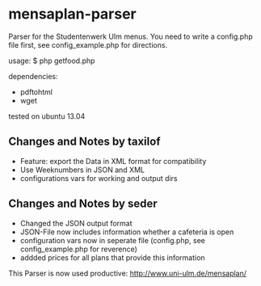 mensaplan-parser
================

Parser for the Studentenwerk Ulm menus. You need to write a config.php file 
first, see config_example.php for directions. 

usage:
$ php getfood.php

dependencies:
 * pdftohtml
 * wget

tested on ubuntu 13.04


## Changes and Notes by taxilof
- Feature: export the Data in XML format for compatibility
- Use Weeknumbers in JSON and XML
- configurations vars for working and output dirs

## Changes and Notes by seder
- Changed the JSON output format
- JSON-File now includes information whether a cafeteria is open
- configuration vars now in seperate file (config.php, see config_example.php for reverence)
- addded prices for all plans that provide this information

This Parser is now used productive: http://www.uni-ulm.de/mensaplan/ 

